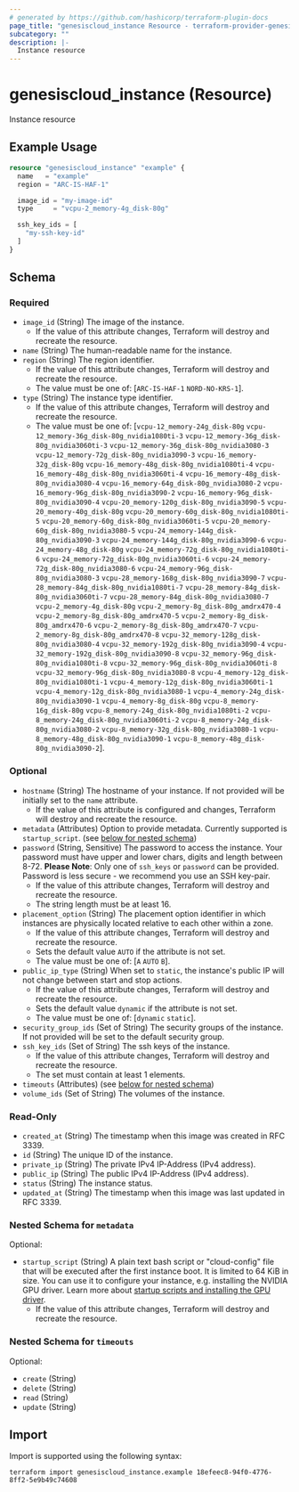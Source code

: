 ```yaml
---
# generated by https://github.com/hashicorp/terraform-plugin-docs
page_title: "genesiscloud_instance Resource - terraform-provider-genesiscloud"
subcategory: ""
description: |-
  Instance resource
---
```


# genesiscloud_instance (Resource)

Instance resource

## Example Usage

```terraform
resource "genesiscloud_instance" "example" {
  name   = "example"
  region = "ARC-IS-HAF-1"

  image_id = "my-image-id"
  type     = "vcpu-2_memory-4g_disk-80g"

  ssh_key_ids = [
    "my-ssh-key-id"
  ]
}
```

<!-- schema generated by tfplugindocs -->
## Schema

### Required

- `image_id` (String) The image of the instance.
  - If the value of this attribute changes, Terraform will destroy and recreate the resource.
- `name` (String) The human-readable name for the instance.
- `region` (String) The region identifier.
  - If the value of this attribute changes, Terraform will destroy and recreate the resource.
  - The value must be one of: [`ARC-IS-HAF-1` `NORD-NO-KRS-1`].
- `type` (String) The instance type identifier.
  - If the value of this attribute changes, Terraform will destroy and recreate the resource.
  - The value must be one of: [`vcpu-12_memory-24g_disk-80g` `vcpu-12_memory-36g_disk-80g_nvidia1080ti-3` `vcpu-12_memory-36g_disk-80g_nvidia3060ti-3` `vcpu-12_memory-36g_disk-80g_nvidia3080-3` `vcpu-12_memory-72g_disk-80g_nvidia3090-3` `vcpu-16_memory-32g_disk-80g` `vcpu-16_memory-48g_disk-80g_nvidia1080ti-4` `vcpu-16_memory-48g_disk-80g_nvidia3060ti-4` `vcpu-16_memory-48g_disk-80g_nvidia3080-4` `vcpu-16_memory-64g_disk-80g_nvidia3080-2` `vcpu-16_memory-96g_disk-80g_nvidia3090-2` `vcpu-16_memory-96g_disk-80g_nvidia3090-4` `vcpu-20_memory-120g_disk-80g_nvidia3090-5` `vcpu-20_memory-40g_disk-80g` `vcpu-20_memory-60g_disk-80g_nvidia1080ti-5` `vcpu-20_memory-60g_disk-80g_nvidia3060ti-5` `vcpu-20_memory-60g_disk-80g_nvidia3080-5` `vcpu-24_memory-144g_disk-80g_nvidia3090-3` `vcpu-24_memory-144g_disk-80g_nvidia3090-6` `vcpu-24_memory-48g_disk-80g` `vcpu-24_memory-72g_disk-80g_nvidia1080ti-6` `vcpu-24_memory-72g_disk-80g_nvidia3060ti-6` `vcpu-24_memory-72g_disk-80g_nvidia3080-6` `vcpu-24_memory-96g_disk-80g_nvidia3080-3` `vcpu-28_memory-168g_disk-80g_nvidia3090-7` `vcpu-28_memory-84g_disk-80g_nvidia1080ti-7` `vcpu-28_memory-84g_disk-80g_nvidia3060ti-7` `vcpu-28_memory-84g_disk-80g_nvidia3080-7` `vcpu-2_memory-4g_disk-80g` `vcpu-2_memory-8g_disk-80g_amdrx470-4` `vcpu-2_memory-8g_disk-80g_amdrx470-5` `vcpu-2_memory-8g_disk-80g_amdrx470-6` `vcpu-2_memory-8g_disk-80g_amdrx470-7` `vcpu-2_memory-8g_disk-80g_amdrx470-8` `vcpu-32_memory-128g_disk-80g_nvidia3080-4` `vcpu-32_memory-192g_disk-80g_nvidia3090-4` `vcpu-32_memory-192g_disk-80g_nvidia3090-8` `vcpu-32_memory-96g_disk-80g_nvidia1080ti-8` `vcpu-32_memory-96g_disk-80g_nvidia3060ti-8` `vcpu-32_memory-96g_disk-80g_nvidia3080-8` `vcpu-4_memory-12g_disk-80g_nvidia1080ti-1` `vcpu-4_memory-12g_disk-80g_nvidia3060ti-1` `vcpu-4_memory-12g_disk-80g_nvidia3080-1` `vcpu-4_memory-24g_disk-80g_nvidia3090-1` `vcpu-4_memory-8g_disk-80g` `vcpu-8_memory-16g_disk-80g` `vcpu-8_memory-24g_disk-80g_nvidia1080ti-2` `vcpu-8_memory-24g_disk-80g_nvidia3060ti-2` `vcpu-8_memory-24g_disk-80g_nvidia3080-2` `vcpu-8_memory-32g_disk-80g_nvidia3080-1` `vcpu-8_memory-48g_disk-80g_nvidia3090-1` `vcpu-8_memory-48g_disk-80g_nvidia3090-2`].

### Optional

- `hostname` (String) The hostname of your instance. If not provided will be initially set to the `name` attribute.
  - If the value of this attribute is configured and changes, Terraform will destroy and recreate the resource.
- `metadata` (Attributes) Option to provide metadata. Currently supported is `startup_script`. (see [below for nested schema](#nestedatt--metadata))
- `password` (String, Sensitive) The password to access the instance. Your password must have upper and lower chars, digits and length between 8-72. **Please Note**: Only one of `ssh_keys` or `password` can be provided. Password is less secure - we recommend you use an SSH key-pair.
  - If the value of this attribute changes, Terraform will destroy and recreate the resource.
  - The string length must be at least 16.
- `placement_option` (String) The placement option identifier in which instances are physically located relative to each other within a zone.
  - If the value of this attribute changes, Terraform will destroy and recreate the resource.
  - Sets the default value `AUTO` if the attribute is not set.
  - The value must be one of: [`A` `AUTO` `B`].
- `public_ip_type` (String) When set to `static`, the instance's public IP will not change between start and stop actions.
  - If the value of this attribute changes, Terraform will destroy and recreate the resource.
  - Sets the default value `dynamic` if the attribute is not set.
  - The value must be one of: [`dynamic` `static`].
- `security_group_ids` (Set of String) The security groups of the instance. If not provided will be set to the default security group.
- `ssh_key_ids` (Set of String) The ssh keys of the instance.
  - If the value of this attribute changes, Terraform will destroy and recreate the resource.
  - The set must contain at least 1 elements.
- `timeouts` (Attributes) (see [below for nested schema](#nestedatt--timeouts))
- `volume_ids` (Set of String) The volumes of the instance.

### Read-Only

- `created_at` (String) The timestamp when this image was created in RFC 3339.
- `id` (String) The unique ID of the instance.
- `private_ip` (String) The private IPv4 IP-Address (IPv4 address).
- `public_ip` (String) The public IPv4 IP-Address (IPv4 address).
- `status` (String) The instance status.
- `updated_at` (String) The timestamp when this image was last updated in RFC 3339.

<a id="nestedatt--metadata"></a>
### Nested Schema for `metadata`

Optional:

- `startup_script` (String) A plain text bash script or "cloud-config" file that will be executed after the first instance boot. It is limited to 64 KiB in size. You can use it to configure your instance, e.g. installing the NVIDIA GPU driver. Learn more about [startup scripts and installing the GPU driver](https://support.com/support/solutions/articles/47001122478).
  - If the value of this attribute changes, Terraform will destroy and recreate the resource.


<a id="nestedatt--timeouts"></a>
### Nested Schema for `timeouts`

Optional:

- `create` (String)
- `delete` (String)
- `read` (String)
- `update` (String)

## Import

Import is supported using the following syntax:

```shell
terraform import genesiscloud_instance.example 18efeec8-94f0-4776-8ff2-5e9b49c74608
```
